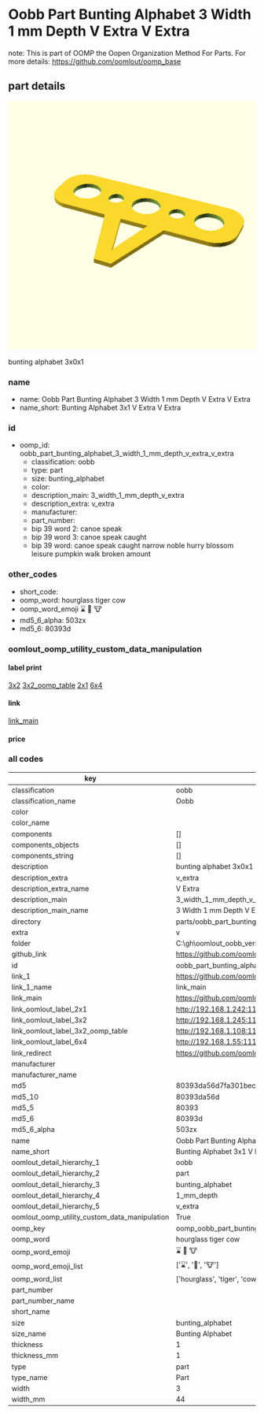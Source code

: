# Oobb Part Bunting Alphabet 3 Width 1 mm Depth V Extra V Extra  

note: This is part of OOMP the Oopen Organization Method For Parts. For more details: https://github.com/oomlout/oomp_base

##  part details
  

[![](3dpr.png)](3dpr.png)

bunting alphabet 3x0x1



### name
* name: Oobb Part Bunting Alphabet 3 Width 1 mm Depth V Extra V Extra
* name_short: Bunting Alphabet 3x1 V Extra V Extra
### id
* oomp_id: oobb_part_bunting_alphabet_3_width_1_mm_depth_v_extra_v_extra
  * classification: oobb
  * type: part
  * size: bunting_alphabet
  * color: 
  * description_main: 3_width_1_mm_depth_v_extra
  * description_extra: v_extra
  * manufacturer: 
  * part_number: 
  * bip 39 word 2: canoe speak
  * bip 39 word 3: canoe speak caught
  * bip 39 word: canoe speak caught narrow noble hurry blossom leisure pumpkin walk broken amount

### other_codes
* short_code: 
* oomp_word: hourglass tiger cow
* oomp_word_emoji :hourglass: :tiger: :cow:
* md5_6_alpha: 503zx
* md5_6: 80393d






### oomlout_oomp_utility_custom_data_manipulation
#### label print
[3x2](http://192.168.1.245:1112/?label=oomp%20503zx)
[3x2_oomp_table](http://192.168.1.108:1112/?label=oomp%20503zx)
[2x1](http://192.168.1.242:1112/?label=oomp%20503zx)
[6x4](http://192.168.1.55:1112/?label=oomp%20503zx)    

#### link

[link_main](https://github.com/oomlout/oomlout_oobb_version_4_generated_parts/tree/main/navigation_oomp/oobb/part/bunting_alphabet/3_width_1_mm_depth_v_extra/v_extra/part)                              

#### price







### all codes 
| key | value |  
| --- | --- |  
| classification | oobb |  
| classification_name | Oobb |  
| color |  |  
| color_name |  |  
| components | [] |  
| components_objects | [] |  
| components_string | [] |  
| description | bunting alphabet 3x0x1 |  
| description_extra | v_extra |  
| description_extra_name | V Extra |  
| description_main | 3_width_1_mm_depth_v_extra |  
| description_main_name | 3 Width 1 mm Depth V Extra |  
| directory | parts/oobb_part_bunting_alphabet_3_width_1_mm_depth_v_extra_v_extra |  
| extra | v |  
| folder | C:\gh\oomlout_oobb_version_4_generated_parts\parts\oobb_part_bunting_alphabet_3_width_1_mm_depth_v_extra_v_extra |  
| github_link | https://github.com/oomlout/oomlout_oomp_part_src/tree/main/parts/oobb_part_bunting_alphabet_3_width_1_mm_depth_v_extra_v_extra |  
| id | oobb_part_bunting_alphabet_3_width_1_mm_depth_v_extra_v_extra |  
| link_1 | https://github.com/oomlout/oomlout_oobb_version_4_generated_parts/tree/main/navigation_oomp/oobb/part/bunting_alphabet/3_width_1_mm_depth_v_extra/v_extra/part |  
| link_1_name | link_main |  
| link_main | https://github.com/oomlout/oomlout_oobb_version_4_generated_parts/tree/main/navigation_oomp/oobb/part/bunting_alphabet/3_width_1_mm_depth_v_extra/v_extra/part |  
| link_oomlout_label_2x1 | http://192.168.1.242:1112/?label=oomp%20503zx |  
| link_oomlout_label_3x2 | http://192.168.1.245:1112/?label=oomp%20503zx |  
| link_oomlout_label_3x2_oomp_table | http://192.168.1.108:1112/?label=oomp%20503zx |  
| link_oomlout_label_6x4 | http://192.168.1.55:1112/?label=oomp%20503zx |  
| link_redirect | https://github.com/oomlout/oomlout_oobb_version_4_generated_parts/tree/main/parts/oobb_bunting_alphabet_03_01_ex_v |  
| manufacturer |  |  
| manufacturer_name |  |  
| md5 | 80393da56d7fa301becad93048f4310c |  
| md5_10 | 80393da56d |  
| md5_5 | 80393 |  
| md5_6 | 80393d |  
| md5_6_alpha | 503zx |  
| name | Oobb Part Bunting Alphabet 3 Width 1 mm Depth V Extra V Extra |  
| name_short | Bunting Alphabet 3x1 V Extra V Extra |  
| oomlout_detail_hierarchy_1 | oobb |  
| oomlout_detail_hierarchy_2 | part |  
| oomlout_detail_hierarchy_3 | bunting_alphabet |  
| oomlout_detail_hierarchy_4 | 1_mm_depth |  
| oomlout_detail_hierarchy_5 | v_extra |  
| oomlout_oomp_utility_custom_data_manipulation | True |  
| oomp_key | oomp_oobb_part_bunting_alphabet_3_width_1_mm_depth_v_extra_v_extra |  
| oomp_word | hourglass tiger cow |  
| oomp_word_emoji | :hourglass: :tiger: :cow: |  
| oomp_word_emoji_list | [':hourglass:', ':tiger:', ':cow:'] |  
| oomp_word_list | ['hourglass', 'tiger', 'cow'] |  
| part_number |  |  
| part_number_name |  |  
| short_name |  |  
| size | bunting_alphabet |  
| size_name | Bunting Alphabet |  
| thickness | 1 |  
| thickness_mm | 1 |  
| type | part |  
| type_name | Part |  
| width | 3 |  
| width_mm | 44 |  
